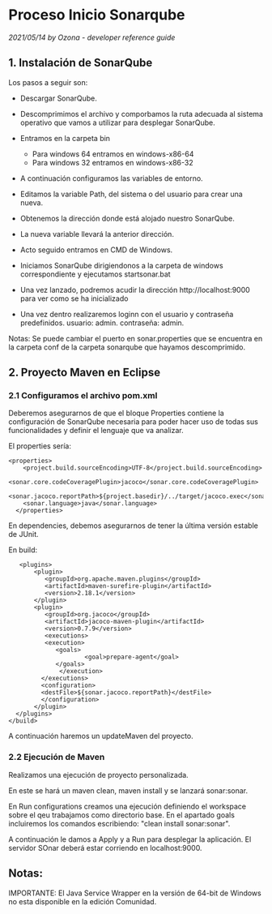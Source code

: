# Proceso Inicio Sonarqube

*2021/05/14 by Ozona - developer reference guide*

## 1. Instalación de SonarQube
Los pasos a seguir son: 

- Descargar SonarQube.

- Descomprimimos el archivo y comporbamos la ruta adecuada al sistema operativo que vamos a utilizar para desplegar SonarQube.

- Entramos en la carpeta bin
    - Para windows 64 entramos en windows-x86-64	 
    - Para windows 32 entramos en windows-x86-32
	
- A continuación configuramos las variables de entorno. 

- Editamos la variable Path, del sistema o del usuario para crear una nueva.

- Obtenemos la dirección donde está alojado nuestro SonarQube. 

- La nueva variable llevará la anterior dirección. 

- Acto seguido entramos en CMD de Windows. 

- Iniciamos SonarQube dirigiendonos a la carpeta de windows correspondiente y ejecutamos startsonar.bat

- Una vez lanzado, podremos acudir la dirección http://localhost:9000 para ver como se ha inicializado

- Una vez dentro realizaremos loginn con el usuario y contraseña predefinidos. usuario: admin. contraseña: admin. 

Notas: Se puede cambiar el puerto en sonar.properties que se encuentra en la carpeta conf de la carpeta sonarqube que hayamos descomprimido. 

## 2. Proyecto Maven en Eclipse
### 2.1 Configuramos el archivo pom.xml
Deberemos asegurarnos de que el bloque Properties contiene la configuración de SonarQube necesaria para poder hacer uso de todas sus funcionalidades y definir el lenguaje que va analizar. 

El properties sería: 

~~~
<properties>
    <project.build.sourceEncoding>UTF-8</project.build.sourceEncoding>
    <sonar.core.codeCoveragePlugin>jacoco</sonar.core.codeCoveragePlugin>
    <sonar.jacoco.reportPath>${project.basedir}/../target/jacoco.exec</sonar.jacoco.reportPath>
    <sonar.language>java</sonar.language>
  </properties>
~~~

En dependencies, debemos asegurarnos de tener la última versión estable de JUnit. 

En build: 

``` <build>
   <plugins>
       <plugin>
          <groupId>org.apache.maven.plugins</groupId>
          <artifactId>maven-surefire-plugin</artifactId>
          <version>2.18.1</version>
       </plugin>
       <plugin>
          <groupId>org.jacoco</groupId>
          <artifactId>jacoco-maven-plugin</artifactId>
          <version>0.7.9</version>
          <executions>
          <execution>
             <goals>
                     <goal>prepare-agent</goal>
             </goals>
              </execution>
         </executions>
         <configuration>
         <destFile>${sonar.jacoco.reportPath}</destFile>
         </configuration>
       </plugin>
  </plugins>
</build> 
```

A continuación haremos un updateMaven del proyecto. 

### 2.2 Ejecución de Maven
Realizamos una ejecución de proyecto personalizada. 

En este se hará un maven clean, maven install y se lanzará sonar:sonar. 

En Run configurations creamos una ejecución definiendo el workspace sobre el qeu trabajamos como directorio base. En el apartado goals incluiremos los comandos escribiendo: "clean install sonar:sonar". 

A continuación le damos a Apply y a Run para desplegar la aplicación. El servidor SOnar deberá estar corriendo en localhost:9000. 

## Notas: 
IMPORTANTE: El Java Service Wrapper en la versión de 64-bit de Windows no esta disponible en la edición Comunidad. 